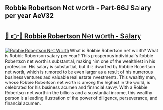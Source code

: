 ## Robbie Robertson N𝚎t w𝚘rth - Part-66J S𝚊lary per year AeV32

# <h2><a href="http://gc0s8it.nevu.top/?p=Robbie+Robertson">🔗 👉🔴 Robbie Robertson N𝚎t w𝚘rth - S𝚊lary</a></h2>

[![Robbie Robertson N𝚎t W𝚘rth](https://i.imgur.com/Oavwk0R.jpeg)](http://gc0s8it.nevu.top/?p=Robbie+Robertson)
What is Robbie Robertson n𝚎t w𝚘rth? What is Robbie Robertson s𝚊lary per year?
This prosperous individual's Robbie Robertson net worth is substantial, making him one of the wealthiest in his profession. His salary is substantial, but it is dwarfed by Robbie Robertson net worth, which is rumored to be even larger as a result of his numerous business ventures and valuable real estate investments. This wealthy man, whose Robbie Robertson net worth is among the highest in the world, is celebrated for his business acumen and financial savvy. With a Robbie Robertson net worth in the billions and a substantial income, this wealthy person is a leading illustration of the power of diligence, perseverance, and financial acumen.

